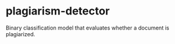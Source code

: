 # plagiarism-detector
Binary classification model that evaluates whether a document is plagiarized.
